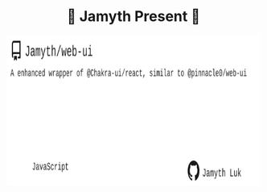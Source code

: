 <!-- built at 11/28/2023, 7:12:24 AM -->
<h1 align="center">
🎉 Jamyth Present 🎉
</h1>
<p align="center">
    <a href="https://github.com/Jamyth/web-ui">
        <img width="1000" height="300" src="./readme.svg" />
    </a>
</p>